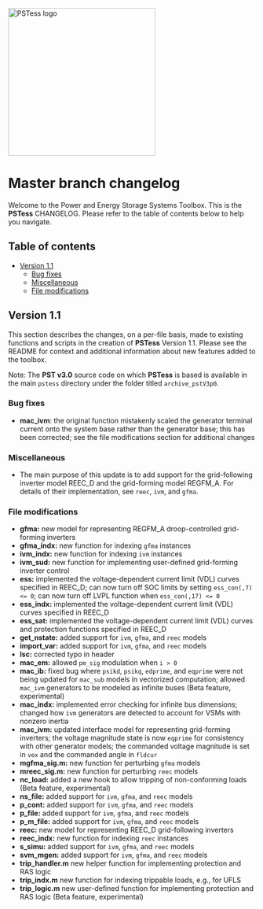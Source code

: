 [comment]: <> (this is a markdown document and the special characters are for formatting)

<picture>
  <source media="(prefers-color-scheme: dark)" srcset="man/logo/snl-pstess_logo_dark.png">
  <source media="(prefers-color-scheme: light)" srcset="man/logo/snl-pstess_logo.png">
  <img src="man/logo/snl-pstess_logo.png" alt="PSTess logo" width=300px margin="auto" />
</picture>

# Master branch changelog
Welcome to the Power and Energy Storage Systems Toolbox. This is the
**PSTess** CHANGELOG. Please refer to the table of contents below to
help you navigate.

## Table of contents
<a id="toc"></a>
- [Version 1.1](#version_1p1)
    - [Bug fixes](#bug_fixes)
    - [Miscellaneous](#miscellaneous)
    - [File modifications](#file_mods)

## Version 1.1
<a id="version_1p1"></a>

This section describes the changes, on a per-file basis, made to
existing functions and scripts in the creation of **PSTess** Version 1.1.
Please see the README for context and additional information about new
features added to the toolbox.

Note: The **PST v3.0** source code on which **PSTess** is based is
available in the main `pstess` directory under the folder titled
`archive_pstV3p0`.

### Bug fixes
<a id="bug_fixes"></a>

* **mac_ivm**: the original function mistakenly scaled the generator
  terminal current onto the system base rather than the generator base;
  this has been corrected; see the file modifications section for
  additional changes

### Miscellaneous
<a id="miscellaneous"></a>

* The main purpose of this update is to add support for the
  grid-following inverter model REEC_D and the grid-forming
  model REGFM_A. For details of their implementation, see
  `reec`, `ivm`, and `gfma`.

### File modifications
<a id="file_mods"></a>

* **gfma:** new model for representing REGFM_A droop-controlled grid-forming inverters
* **gfma_indx:** new function for indexing `gfma` instances
* **ivm_indx:** new function for indexing `ivm` instances
* **ivm_sud:** new function for implementing user-defined grid-forming inverter control
* **ess:** implemented the voltage-dependent current limit (VDL) curves specified in REEC_D; can now turn off SOC limits by setting `ess_con(,7) <= 0`; can now turn off LVPL function when `ess_con(,17) <= 0`
* **ess_indx:** implemented the voltage-dependent current limit (VDL) curves specified in REEC_D
* **ess_sat:** implemented the voltage-dependent current limit (VDL) curves and protection functions specified in REEC_D
* **get_nstate:** added support for `ivm`, `gfma`, and `reec` models
* **import_var:** added support for `ivm`, `gfma`, and `reec` models
* **lsc:** corrected typo in header
* **mac_em:** allowed `pm_sig` modulation when `i > 0`
* **mac_ib:** fixed bug where `psikd`, `psikq`, `edprime`, and `eqprime` were not being updated for `mac_sub` models in vectorized computation; allowed `mac_ivm` generators to be modeled as infinite buses (Beta feature, experimental)
* **mac_indx:** implemented error checking for infinite bus dimensions; changed how `ivm` generators are detected to account for VSMs with nonzero inertia
* **mac_ivm:** updated interface model for representing grid-forming inverters; the voltage magnitude state is now `eqprime` for consistency with other generator models; the commanded voltage magnitude is set in `vex` and the commanded angle in `fldcur`
* **mgfma_sig.m:** new function for perturbing `gfma` models
* **mreec_sig.m:** new function for perturbing `reec` models
* **nc_load:** added a new hook to allow tripping of non-conforming loads (Beta feature, experimental)
* **ns_file:** added support for `ivm`, `gfma`, and `reec` models
* **p_cont:** added support for `ivm`, `gfma`, and `reec` models
* **p_file:** added support for `ivm`, `gfma`, and `reec` models
* **p_m_file:** added support for `ivm`, `gfma`, and `reec` models
* **reec:** new model for representing REEC_D grid-following inverters
* **reec_indx:** new function for indexing `reec` instances
* **s_simu:** added support for `ivm`, `gfma`, and `reec` models
* **svm_mgen:** added support for `ivm`, `gfma`, and `reec` models
* **trip_handler.m** new helper function for implementing protection and RAS logic
* **trip_indx.m** new function for indexing trippable loads, e.g., for UFLS
* **trip_logic.m** new user-defined function for implementing protection and RAS logic (Beta feature, experimental)
